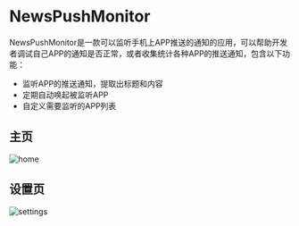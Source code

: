 # NewsPushMonitor
NewsPushMonitor是一款可以监听手机上APP推送的通知的应用，可以帮助开发者调试自己APP的通知是否正常，或者收集统计各种APP的推送通知，包含以下功能：

- 监听APP的推送通知，提取出标题和内容
- 定期自动唤起被监听APP
- 自定义需要监听的APP列表  

## 主页
![home](https://github.com/mason-Wang/NewsPushMonitor/blob/master/imgs/home.png)

## 设置页
![settings](https://github.com/mason-Wang/NewsPushMonitor/blob/master/imgs/settings.png)

